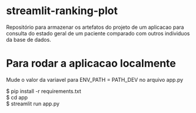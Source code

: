 # streamlit-ranking-plot
Repositório para armazenar os artefatos do projeto de um aplicacao para consulta do estado geral de um paciente comparado com outros individuos da base de dados.

# Para rodar a aplicacao localmente
Mude o valor da variavel para ENV_PATH = PATH_DEV no arquivo app.py
 
$ pip install -r requirements.txt \
$ cd app \
$ streamlit run app.py

